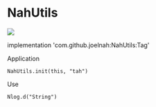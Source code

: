 # NahUtils
[![](https://jitpack.io/v/joelnah/NahUtils.svg)](https://jitpack.io/#joelnah/NahUtils)

implementation 'com.github.joelnah:NahUtils:Tag'

Application

    NahUtils.init(this, "tah")

Use

	Nlog.d("String")
